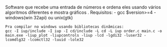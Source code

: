 Software que recebe uma entrada de números e ordena eles usando vários algoritmos diferentes e mostra gráficos .
Requisitos:
	- gcc $version>=4
	- windows(win 32api) ou unix(gtk)
	
	Pra compilar no windows usando bibliotecas dinâmicas:
	gcc -I iup/include -I iup -I cd/include -L cd -L iup order.c main.c -o main.exe -liup_plot -liupcontrols -liup -lcd -lgdi32 -luser32 -lcomdlg32 -lcomctl32 -luuid -lole32
